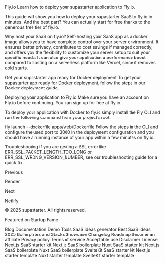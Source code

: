 Fly.io
Learn how to deploy your supastarter application to Fly.io.

This guide will show you how to deploy your supastarter SaaS to fly.io in minutes. And the best part? You can actually start for free thanks to the generous free tier of fly.io.

Why host your SaaS on fly.io?
Self-hosting your SaaS app as a docker image allows you to have complete control over your server environment. It ensures better privacy, contributes to cost savings if managed correctly, and offers you the flexibility to customize your server setup to suit your specific needs. It can also give your application a performance boost compared to hosting on a serverless platform like Vercel, since it removes cold starts.

Get your supastarter app ready for Docker deployment
To get your supastarter app ready for Docker deployment, follow the steps in our Docker deployment guide.

Deploying your application to Fly.io
Make sure you have an account on Fly.io before continuing. You can sign up for free at fly.io.

To deploy your application with Docker to fly.io simply install the Fly CLI and run the following command from your project’s root:


fly launch --dockerfile apps/web/Dockerfile
Follow the steps in the CLI and configure the used port to 3000 in the deployment configuration and you should have a running instance of your app within a few minutes on fly.io.



Troubleshooting
If you are getting a SSL error like ERR_SSL_PACKET_LENGTH_TOO_LONG or ERR_SSL_WRONG_VERSION_NUMBER, see our troubleshooting guide for a quick fix.

Previous

Render

Next

Netlify

© 2025 supastarter. All rights reserved.

Featured on Startup Fame



Blog
Documentation
Demo
Tools
SaaS ideas generator
Best SaaS ideas 2025
Boilerplates and Stacks
Showcase
Changelog
Roadmap
Become an affiliate
Privacy policy
Terms of service
Acceptable use
Disclaimer
License
Next.js SaaS starter kit
Next.js SaaS boilerplate
Nuxt SaaS starter kit
Next.js SaaS boilerplate
Nuxt SaaS boilerplate
SvelteKit SaaS starter kit
Next.js starter template
Nuxt starter template
SvelteKit starter template

